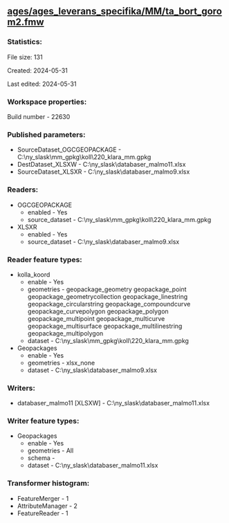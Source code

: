 ﻿## [ages/ages_leverans_specifika/MM/ta_bort_gorom2.fmw](https://github.com/kicki58/kix_working_dir/blob/master/ages/ages_leverans_specifika/MM/ta_bort_gorom2.fmw)

### Statistics:
File size: 131

Created: 2024-05-31

Last edited: 2024-05-31


### Workspace properties:
Build number    - 22630

### Published parameters:
*  SourceDataset_OGCGEOPACKAGE    -   C:\ny_slask\mm_gpkg\koll\220_klara_mm.gpkg
*  DestDataset_XLSXW    -   C:\ny_slask\databaser_malmo11.xlsx
*  SourceDataset_XLSXR    -   C:\ny_slask\databaser_malmo9.xlsx

### Readers:
*  OGCGEOPACKAGE
    * enabled    -  Yes
    * source_dataset    -   C:\ny_slask\mm_gpkg\koll\220_klara_mm.gpkg
*  XLSXR
    * enabled    -  Yes
    * source_dataset    -   C:\ny_slask\databaser_malmo9.xlsx

### Reader feature types:
*  kolla_koord
    * enable - Yes
    * geometries - geopackage_geometry geopackage_point geopackage_geometrycollection geopackage_linestring geopackage_circularstring geopackage_compoundcurve geopackage_curvepolygon geopackage_polygon geopackage_multipoint geopackage_multicurve geopackage_multisurface geopackage_multilinestring geopackage_multipolygon
    * dataset - C:\ny_slask\mm_gpkg\koll\220_klara_mm.gpkg
*  Geopackages
    * enable - Yes
    * geometries - xlsx_none
    * dataset - C:\ny_slask\databaser_malmo9.xlsx


### Writers:
*  databaser_malmo11 [XLSXW]    -   C:\ny_slask\databaser_malmo11.xlsx

### Writer feature types:
*  Geopackages
    * enable - Yes
    * geometries - All
    * schema - 
    * dataset - C:\ny_slask\databaser_malmo11.xlsx

### Transformer histogram:
*  FeatureMerger    -   1
*  AttributeManager    -   2
*  FeatureReader    -   1

